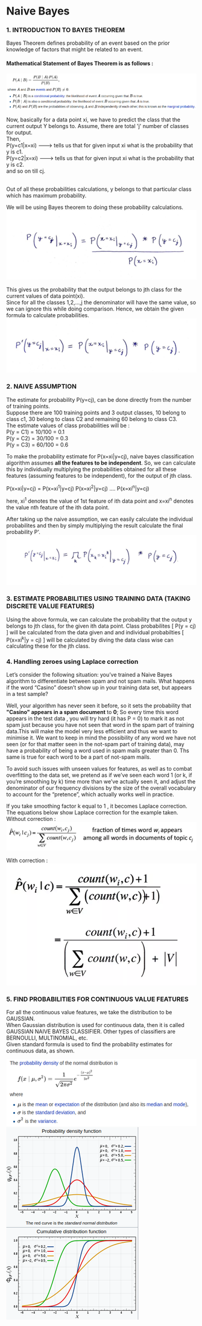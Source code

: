 
# Naive Bayes

### 1. INTRODUCTION TO BAYES THEOREM

Bayes Theorem defines probability of an event based on the prior knowledge of factors that might be related to an event.

#### Mathematical Statement of Bayes Theorem is as follows :
![](images/bayestheorem.png) 


Now, basically  for a data point xi, we have to predict the class that the current output Y belongs to. Assume, there are total 'j' number of classes for output.<br/>
Then, <br/>
P(y=c1|x=xi) ---> tells us that for given input xi what is the probability that y is c1. <br/>
P(y=c2|x=xi) ---> tells us that for given input xi what is the probability that y is c2. <br/>
and so on till cj. <br/><br/>

Out of all these probabilities calculations, y belongs to that particular class which has maximum probability.

We will be using Bayes theorem to doing these probability calculations. <br/>
![](images/1nb.png) 


This gives us the probability that the output belongs to jth class for the current values of data point(xi). <br/>
Since for all the classes 1,2,...,j the denominator will have the same value, so we can ignore this while doing comparison. Hence, we obtain the given formula to calculate probabilities.
![](images/2nb.png) 


### 2. NAIVE ASSUMPTION 

The estimate for probability P(y=cj), can be done directly from the number of training points. <br/>
Suppose there are 100 training points and 3 output classes, 10 belong to class c1, 30 belong to class C2 and remaining 60 belong to class C3. <br/>
The estimate values of class probabilities will be : <br/>
P(y = C1) = 10/100 = 0.1 <br/>
P(y = C2) = 30/100 = 0.3 <br/>
P(y = C3) = 60/100 = 0.6 <br/>

To make the probability estimate for P(x=xi|y=cj), naive bayes classification algorithm assumes <b>all the features to be independent</b>. So, we can calculate this by individually multiplying the probabilities obtained for all these features (assuming features to be independent), for the output of jth class.

P(x=xi|y=cj) = P(x=xi<sup>1</sup>|y=cj) P(x=xi<sup>2</sup>|y=cj) .... P(x=xi<sup>n</sup>|y=cj)

here, xi<sup>1</sup> denotes the value of 1st feature of ith data point and x=xi<sup>n</sup> denotes the value nth feature of the ith data point.

After taking up the naive assumption, we can easily calculate the individual probabilites and then by simply multiplying the result calculate the final probability P'.
![](images/3nb.png) 


### 3. ESTIMATE PROBABILITIES USING TRAINING DATA (TAKING DISCRETE VALUE FEATURES)

Using the above formula, we can calculate the probability that the output y belongs to jth class, for the given ith data point. Class probabilites [ P(y = cj) ] will be calculated from the data given and and individual probabilties [ P(x=xi<sup>k</sup>|y = cj) ] will be calculated by diving the data class wise can calculating these for the jth class.  

### 4. Handling zeroes using Laplace correction

Let’s consider the following situation: you’ve trained a Naive Bayes algorithm to differentiate between spam and not spam mails. What happens if the word “Casino” doesn’t show up in your training data set, but appears in a test sample?

Well, your algorithm has never seen it before, so it sets the probability that <b>"Casino" appears in a spam document</b> to <b>0</b>; So every time this word appears in the test data , you will try hard (it has P = 0) to mark it as not spam just because you have not seen that word in the spam part of training data.This will make the model very less efficient and thus we want to minimise it. We want to keep in mind the possibility of any word we have not seen (or for that matter seen in the not-spam part of training data), may have a probability of being a word used in spam mails greater than 0. Ths same is true for each word to be a part of not-spam mails. 

To avoid such issues with unseen values for features, as well as to combat overfitting to the data set, we pretend as if we’ve seen each word 1 (or k, if you’re smoothing by k) time more than we’ve actually seen it, and adjust the denominator of our frequency divisions by the size of the overall vocabulary to account for the “pretence”, which actually works well in practice.

If you take smoothing factor k equal to 1 , it becomes Laplace correction.
The equations below show Laplace correction for the example taken.
<br>Without correction : 
![](images/L_corr.png) 

With correction :
![](images/L_corr1.png) 


### 5. FIND PROBABILITIES FOR CONTINUOUS VALUE FEATURES

For all the continuous value features, we take the distribution to be GAUSSIAN. <br/>
When Gaussian distribution is used for continuous data, then it is called GAUSSIAN NAIVE BAYES CLASSIFIER. Other types of classifiers are BERNOULLI, MULTINOMIAL, etc. <br/>
Given standard formula is used to find the probability estimates for continuous data, as shown.

![](images/normaldistribution.png) 
![](images/normaldistributiongraph.png) 

